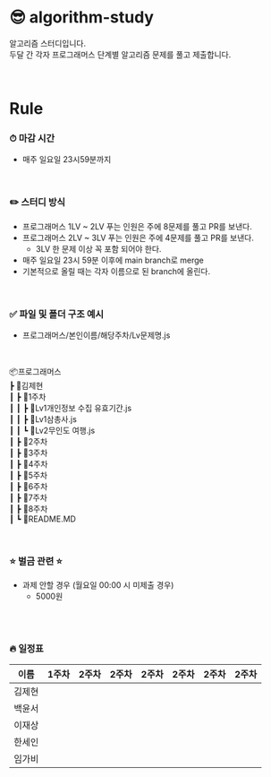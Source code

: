 # 😎 algorithm-study

알고리즘 스터디입니다.<br />
두달 간 각자 프로그래머스 단계별 알고리즘 문제를 풀고 제출합니다.

<br />

# Rule

### ⏱ 마감 시간

- 매주 일요일 23시59분까지

<br />

### ✏️ 스터디 방식

- 프로그래머스 1LV ~ 2LV 푸는 인원은 주에 8문제를 풀고 PR를 보낸다.
- 프로그래머스 2LV ~ 3LV 푸는 인원은 주에 4문제를 풀고 PR를 보낸다.
  - 3LV 한 문제 이상 꼭 포함 되어야 한다.
- 매주 일요일 23시 59분 이후에 main branch로 merge
- 기본적으로 올릴 때는 각자 이름으로 된 branch에 올린다.

<br />

### ✅ 파일 및 폴더 구조 예시

- 프로그래머스/본인이름/해당주차/Lv문제명.js

<br />

📦프로그래머스<br/>
┣ 📂김제현<br/>
┃ ┣ 📂1주차<br/>
┃ ┃ ┣ 📜Lv1개인정보 수집 유효기간.js<br/>
┃ ┃ ┣ 📜Lv1삼총사.js<br/>
┃ ┃ ┗ 📜Lv2무인도 여행.js<br/>
┃ ┣ 📂2주차<br/>
┃ ┣ 📂3주차<br/>
┃ ┣ 📂4주차<br/>
┃ ┣ 📂5주차<br/>
┃ ┣ 📂6주차<br/>
┃ ┣ 📂7주차<br/>
┃ ┣ 📂8주차<br/>
┃ ┗ 📜README.MD<br/>

<br />

### ⭐️ 벌금 관련 ⭐️

- 과제 안할 경우 (월요일 00:00 시 미제출 경우)
  - 5000원

<br />
<br />

### 🔥 일정표

| 이름   | 1주차 | 2주차 | 2주차 | 2주차 | 2주차 | 2주차 | 2주차 |
| ------ | ----- | ----- | ----- | ----- | ----- | ----- | ----- |
| 김제현 |       |       |       |       |       |       |       |
| 백윤서 |       |       |       |       |       |       |       |
| 이재상 |       |       |       |       |       |       |       |
| 한세인 |       |       |       |       |       |       |       |
| 임가비 |       |       |       |       |       |       |       |
